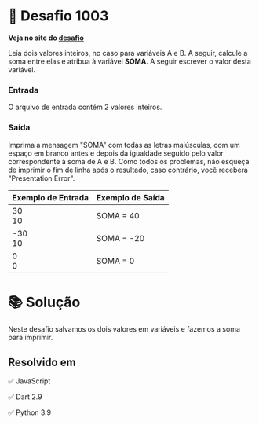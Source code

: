 # 📖 Desafio 1003

**Veja no site do [desafio](https://www.beecrowd.com.br/judge/pt/problems/view/1003)**

Leia dois valores inteiros, no caso para variáveis A e B. A seguir, calcule a soma entre elas e atribua à variável **SOMA**. A seguir escrever o valor desta variável.

### Entrada

O arquivo de entrada contém 2 valores inteiros.

### Saída

Imprima a mensagem "SOMA" com todas as letras maiúsculas, com um espaço em branco antes e depois da igualdade seguido pelo valor correspondente à soma de A e B. Como todos os problemas, não esqueça de imprimir o fim de linha após o resultado, caso contrário, você receberá "Presentation Error".

| Exemplo de Entrada | Exemplo de Saída |
| ------------------ | ---------------- |
| 30<br>10           | SOMA = 40        |
| -30<br>10          | SOMA = -20       |
| 0<br>0             | SOMA = 0         |

# 📚 Solução

Neste desafio salvamos os dois valores em variáveis e fazemos a soma para imprimir.

## Resolvido em

✅ JavaScript

✅ Dart 2.9

✅ Python 3.9
